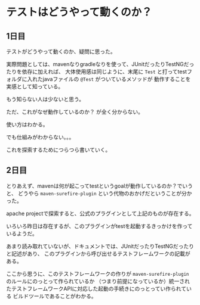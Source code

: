 # テストはどうやって動くのか？

## 1日目

テストがどうやって動くのか、疑問に思った。

実際問題としては、mavenなりgradleなりを使って、JUnitだったりTestNGだったりを依存に加えれば、
大体使用感は同じように、末尾に `Test` と打ってtestフォルダに入れたjavaファイルの `@Test` がついているメソッドが
動作することを実感として知っている。

もう知らない人は少ないと思う。

ただ、これがなぜ動作しているのか？ が全く分からない。

使い方はわかる。

でも仕組みがわからない。。。

これを探索するためにつらつら書いていく。

## 2日目

とりあえず、mavenは何が起こってtestというgoalが動作しているのか？でいうと、
どうやら `maven-surefire-plugin` という代物のおかげだということが分かった。

apache projectで探索すると、公式のプラグインとして上記のものが存在する。

いろいろ昨日は存在するが、このプラグインがtestを起動するきっかけを作っているようだ。

あまり読み取れていないが、ドキュメントでは、JUnitだったりTestNGだったりと記述があり、
このプラグインから呼び出せるテストフレームワークの記載がある。

ここから思うに、このテストフレームワークの作りが `maven-surefire-plugin` のルールにのっとって作られているか
（つまり前提になっているか）統一されたテストフレームワークAPIに対応した起動の手続きにのっとってい作られている
ビルドツールであることがわかる。

